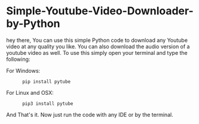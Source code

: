 # Simple-Youtube-Video-Downloader-by-Python
hey there, You can use this simple Python code to download any Youtube video at any quality you like. You can also download the audio version of a youtube video as well.
To use this simply open your terminal and type the following:

For Windows: 
          
          pip install pytube
For Linux and OSX:
          
          pip3 install pytube

And That's it. Now just run the code with any IDE or by the terminal.


